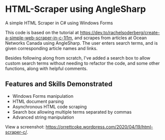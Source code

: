 # HTML-Scraper using AngleSharp
A simple HTML Scraper in C# using Windows Forms

This code is based on the tutorial at https://dev.to/rachelsoderberg/create-a-simple-web-scraper-in-c-1l1m, and scrapes from articles at Ocean Networks Canada using AngleSharp. The user enters search terms, and is given corresponding article names and links.

Besides following along from scratch, I've added a search box to allow custom search terms without needing to refactor the code, and some other functions, along with helpful comments.

<h2>Features and Skills Demonstrated</h2>

<ul><li>Windows Forms manipulation</li><li>HTML document parsing</li><li>Asynchronous HTML code scraping</li><li>Search box allowing multiple terms separated by commas</li><li>Advanced string manipulation</li></ul>




View a screenshot: https://orrettcoke.wordpress.com/2020/04/19/html-scraper-c/.
